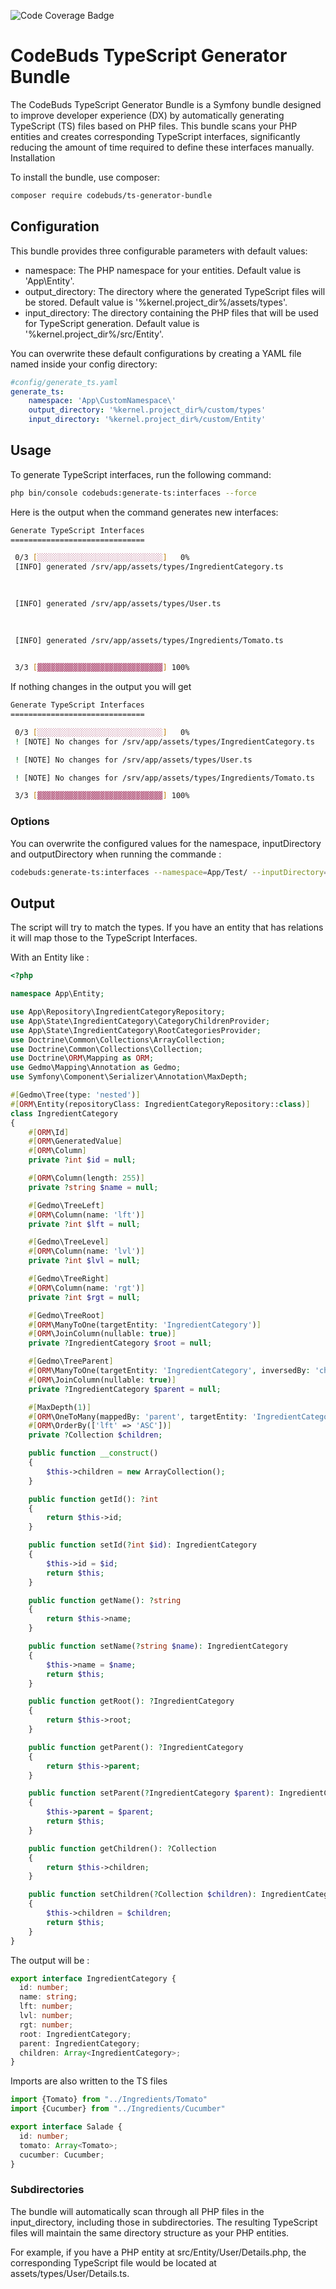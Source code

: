 ![Code Coverage Badge](./plugin/.coverage/badge.svg)

# CodeBuds TypeScript Generator Bundle

The CodeBuds TypeScript Generator Bundle is a Symfony bundle designed to improve developer experience (DX) by automatically generating TypeScript (TS) files based on PHP files. This bundle scans your PHP entities and creates corresponding TypeScript interfaces, significantly reducing the amount of time required to define these interfaces manually.
Installation

To install the bundle, use composer:

```bash
composer require codebuds/ts-generator-bundle
```

## Configuration

This bundle provides three configurable parameters with default values:

- namespace: The PHP namespace for your entities. Default value is 'App\Entity\'.
- output_directory: The directory where the generated TypeScript files will be stored. Default value is '%kernel.project_dir%/assets/types'.
- input_directory: The directory containing the PHP files that will be used for TypeScript generation. Default value is '%kernel.project_dir%/src/Entity'.

You can overwrite these default configurations by creating a YAML file named inside your config directory:

```yaml
#config/generate_ts.yaml
generate_ts:
    namespace: 'App\CustomNamespace\'
    output_directory: '%kernel.project_dir%/custom/types'
    input_directory: '%kernel.project_dir%/custom/Entity'
```

## Usage

To generate TypeScript interfaces, run the following command:

```bash
php bin/console codebuds:generate-ts:interfaces --force
```

Here is the output when the command generates new interfaces:

```bash
Generate TypeScript Interfaces
==============================

 0/3 [░░░░░░░░░░░░░░░░░░░░░░░░░░░░]   0%                                                                                                                        
 [INFO] generated /srv/app/assets/types/IngredientCategory.ts                                                           
                                                                                                                        

                                                                                                                        
 [INFO] generated /srv/app/assets/types/User.ts                                                                         
                                                                                                                        

                                                                                                                        
 [INFO] generated /srv/app/assets/types/Ingredients/Tomato.ts                                                           
                                                                                                                        

 3/3 [▓▓▓▓▓▓▓▓▓▓▓▓▓▓▓▓▓▓▓▓▓▓▓▓▓▓▓▓] 100%
```

If nothing changes in the output you will get 


```bash
Generate TypeScript Interfaces
==============================

 0/3 [░░░░░░░░░░░░░░░░░░░░░░░░░░░░]   0% 
 ! [NOTE] No changes for /srv/app/assets/types/IngredientCategory.ts                                                    

 ! [NOTE] No changes for /srv/app/assets/types/User.ts                                                                  

 ! [NOTE] No changes for /srv/app/assets/types/Ingredients/Tomato.ts                                                    

 3/3 [▓▓▓▓▓▓▓▓▓▓▓▓▓▓▓▓▓▓▓▓▓▓▓▓▓▓▓▓] 100%

```

### Options

You can overwrite the configured values for the namespace, inputDirectory and outputDirectory when running the commande :

```bash 
codebuds:generate-ts:interfaces --namespace=App/Test/ --inputDirectory=vendor/codebuds/generate-ts-bundle/src/Tests/data --outputDirectory=vendor/codebuds/generate-ts-bundle/src/Tests/output --force
```

## Output 

The script will try to match the types. If you have an entity that has relations it will map those to the TypeScript Interfaces.

With an Entity like : 

```php
<?php

namespace App\Entity;

use App\Repository\IngredientCategoryRepository;
use App\State\IngredientCategory\CategoryChildrenProvider;
use App\State\IngredientCategory\RootCategoriesProvider;
use Doctrine\Common\Collections\ArrayCollection;
use Doctrine\Common\Collections\Collection;
use Doctrine\ORM\Mapping as ORM;
use Gedmo\Mapping\Annotation as Gedmo;
use Symfony\Component\Serializer\Annotation\MaxDepth;

#[Gedmo\Tree(type: 'nested')]
#[ORM\Entity(repositoryClass: IngredientCategoryRepository::class)]
class IngredientCategory
{
    #[ORM\Id]
    #[ORM\GeneratedValue]
    #[ORM\Column]
    private ?int $id = null;

    #[ORM\Column(length: 255)]
    private ?string $name = null;

    #[Gedmo\TreeLeft]
    #[ORM\Column(name: 'lft')]
    private ?int $lft = null;

    #[Gedmo\TreeLevel]
    #[ORM\Column(name: 'lvl')]
    private ?int $lvl = null;

    #[Gedmo\TreeRight]
    #[ORM\Column(name: 'rgt')]
    private ?int $rgt = null;

    #[Gedmo\TreeRoot]
    #[ORM\ManyToOne(targetEntity: 'IngredientCategory')]
    #[ORM\JoinColumn(nullable: true)]
    private ?IngredientCategory $root = null;

    #[Gedmo\TreeParent]
    #[ORM\ManyToOne(targetEntity: 'IngredientCategory', inversedBy: 'children')]
    #[ORM\JoinColumn(nullable: true)]
    private ?IngredientCategory $parent = null;

    #[MaxDepth(1)]
    #[ORM\OneToMany(mappedBy: 'parent', targetEntity: 'IngredientCategory')]
    #[ORM\OrderBy(['lft' => 'ASC'])]
    private ?Collection $children;

    public function __construct()
    {
        $this->children = new ArrayCollection();
    }

    public function getId(): ?int
    {
        return $this->id;
    }

    public function setId(?int $id): IngredientCategory
    {
        $this->id = $id;
        return $this;
    }

    public function getName(): ?string
    {
        return $this->name;
    }

    public function setName(?string $name): IngredientCategory
    {
        $this->name = $name;
        return $this;
    }

    public function getRoot(): ?IngredientCategory
    {
        return $this->root;
    }

    public function getParent(): ?IngredientCategory
    {
        return $this->parent;
    }

    public function setParent(?IngredientCategory $parent): IngredientCategory
    {
        $this->parent = $parent;
        return $this;
    }

    public function getChildren(): ?Collection
    {
        return $this->children;
    }

    public function setChildren(?Collection $children): IngredientCategory
    {
        $this->children = $children;
        return $this;
    }
}
```

The output will be :

```ts
export interface IngredientCategory {
  id: number;
  name: string;
  lft: number;
  lvl: number;
  rgt: number;
  root: IngredientCategory;
  parent: IngredientCategory;
  children: Array<IngredientCategory>;
}
```


Imports are also written to the TS files

```ts
import {Tomato} from "../Ingredients/Tomato"
import {Cucumber} from "../Ingredients/Cucumber"

export interface Salade {
  id: number;
  tomato: Array<Tomato>;
  cucumber: Cucumber;
}

```

### Subdirectories

The bundle will automatically scan through all PHP files in the input_directory, including those in subdirectories. The resulting TypeScript files will maintain the same directory structure as your PHP entities.

For example, if you have a PHP entity at src/Entity/User/Details.php, the corresponding TypeScript file would be located at assets/types/User/Details.ts.
